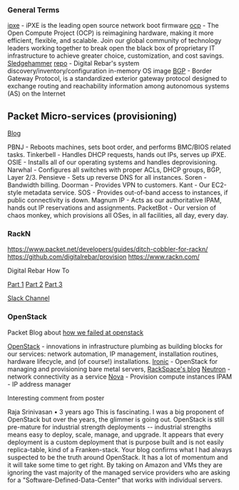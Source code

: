 ### General Terms

[ipxe](https://ipxe.org/) - iPXE is the leading open source network boot firmware
[ocp](https://www.opencompute.org/) - The Open Compute Project (OCP) is reimagining hardware, making it more efficient, flexible, and scalable. Join our global community of technology leaders working together to break open the black box of proprietary IT infrastructure to achieve greater choice, customization, and cost savings.
[Sledgehammer](http://provision.readthedocs.io/en/tip/doc/arch/sledgehammer.html) [repo](https://github.com/digitalrebar/sledgehammer) - Digital Rebar's system discovery/inventory/configuration in-memory OS image
[BGP](https://en.wikipedia.org/wiki/Border_Gateway_Protocol) - Border Gateway Protocol,  is a standardized exterior gateway protocol designed to exchange routing and reachability information among autonomous systems (AS) on the Internet

## Packet Micro-services (provisioning)

[Blog](https://www.packet.net/blog/our-journey-to-zero-failed-installs/)

PBNJ - Reboots machines, sets boot order, and performs BMC/BIOS related tasks.
Tinkerbell - Handles DHCP requests, hands out IPs, serves up iPXE.
OSIE - Installs all of our operating systems and handles deprovisioning.
Narwhal - Configures all switches with proper ACLs, DHCP groups, BGP, Layer 2/3.
Pensieve - Sets up reverse DNS for all instances.
Soren - Bandwidth billing.
Doorman - Provides VPN to customers.
Kant - Our EC2-style metadata service.
SOS - Provides out-of-band access to instances, if public connectivity is down.
Magnum IP - Acts as our authoritative IPAM, hands out IP reservations and assignments.
PacketBot - Our version of chaos monkey, which provisions all OSes, in all facilities, all day, every day. 

### RackN

https://www.packet.net/developers/guides/ditch-cobbler-for-rackn/
https://github.com/digitalrebar/provision
https://www.rackn.com/

Digital Rebar How To

[Part 1](https://www.rackn.com/2018/03/14/deploy-and-test-digital-rebar-provision-in-less-than-10-minutes-how-to-guide/)
[Part 2](https://www.rackn.com/2018/03/21/rackn-portal-management-connection-to-the-10-minute-demo/)
[Part 3](https://www.rackn.com/2018/04/05/create-your-first-centos-7-machine-on-rackn-portal-with-digital-rebar-provision/)

[Slack Channel](http://www.rackn.com/support/slack/)

### OpenStack

Packet Blog about [how we failed at openstack](https://www.packet.net/blog/how-we-failed-at-openstack/)

[OpenStack](http://www.openstack.org/) - innovations in infrastructure plumbing as building blocks for our services: network automation, IP management, installation routines, hardware lifecycle, and (of course!) installations.
[Ironic](https://github.com/openstack/ironic) - OpenStack for managing and provisioning bare metal servers, [RackSpace's blog](https://developer.rackspace.com/blog/how-we-run-ironic-and-you-can-too/)
[Neutron](https://docs.openstack.org/neutron/pike/) - network connectivity as a service
[Nova](https://docs.openstack.org/nova/latest/) - Provision compute instances
IPAM - IP address manager 


Interesting comment from poster

Raja Srinivasan • 3 years ago
This is fascinating. I was a big proponent of OpenStack but over the years, the glimmer is going out. OpenStack is still pre-mature for industrial strength deployments -- industrial strengths means easy to deploy, scale, manage, and upgrade. It appears that every deployment is a custom deployment that is purpose built and is not easily replica-table, kind of a Franken-stack. Your blog confirms what I had always suspected to be the truth around OpenStack. It has a lot of momentum and it will take some time to get right. By taking on Amazon and VMs they are ignoring the vast majority of the managed service providers who are asking for a "Software-Defined-Data-Center" that works with individual servers.